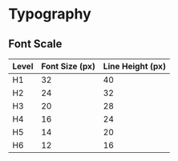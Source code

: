 # Typography

## Font Scale

| Level | Font Size (px) | Line Height (px) |
|-------|----------------|------------------|
| H1    | 32             | 40               |
| H2    | 24             | 32               |
| H3    | 20             | 28               |
| H4    | 16             | 24               |
| H5    | 14             | 20               |
| H6    | 12             | 16               |
